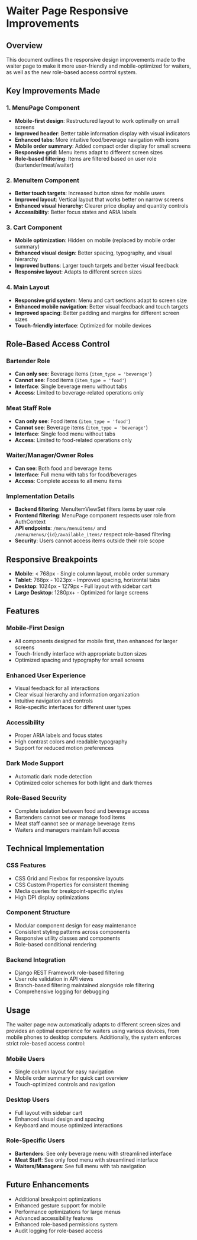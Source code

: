 # Waiter Page Responsive Improvements

## Overview
This document outlines the responsive design improvements made to the waiter page to make it more user-friendly and mobile-optimized for waiters, as well as the new role-based access control system.

## Key Improvements Made

### 1. MenuPage Component
- **Mobile-first design**: Restructured layout to work optimally on small screens
- **Improved header**: Better table information display with visual indicators
- **Enhanced tabs**: More intuitive food/beverage navigation with icons
- **Mobile order summary**: Added compact order display for small screens
- **Responsive grid**: Menu items adapt to different screen sizes
- **Role-based filtering**: Items are filtered based on user role (bartender/meat/waiter)

### 2. MenuItem Component
- **Better touch targets**: Increased button sizes for mobile users
- **Improved layout**: Vertical layout that works better on narrow screens
- **Enhanced visual hierarchy**: Clearer price display and quantity controls
- **Accessibility**: Better focus states and ARIA labels

### 3. Cart Component
- **Mobile optimization**: Hidden on mobile (replaced by mobile order summary)
- **Enhanced visual design**: Better spacing, typography, and visual hierarchy
- **Improved buttons**: Larger touch targets and better visual feedback
- **Responsive layout**: Adapts to different screen sizes

### 4. Main Layout
- **Responsive grid system**: Menu and cart sections adapt to screen size
- **Enhanced mobile navigation**: Better visual feedback and touch targets
- **Improved spacing**: Better padding and margins for different screen sizes
- **Touch-friendly interface**: Optimized for mobile devices

## Role-Based Access Control

### **Bartender Role**
- **Can only see**: Beverage items (`item_type = 'beverage'`)
- **Cannot see**: Food items (`item_type = 'food'`)
- **Interface**: Single beverage menu without tabs
- **Access**: Limited to beverage-related operations only

### **Meat Staff Role**
- **Can only see**: Food items (`item_type = 'food'`)
- **Cannot see**: Beverage items (`item_type = 'beverage'`)
- **Interface**: Single food menu without tabs
- **Access**: Limited to food-related operations only

### **Waiter/Manager/Owner Roles**
- **Can see**: Both food and beverage items
- **Interface**: Full menu with tabs for food/beverages
- **Access**: Complete access to all menu items

### **Implementation Details**
- **Backend filtering**: MenuItemViewSet filters items by user role
- **Frontend filtering**: MenuPage component respects user role from AuthContext
- **API endpoints**: `/menu/menuitems/` and `/menu/menus/{id}/available_items/` respect role-based filtering
- **Security**: Users cannot access items outside their role scope

## Responsive Breakpoints

- **Mobile**: < 768px - Single column layout, mobile order summary
- **Tablet**: 768px - 1023px - Improved spacing, horizontal tabs
- **Desktop**: 1024px - 1279px - Full layout with sidebar cart
- **Large Desktop**: 1280px+ - Optimized for large screens

## Features

### Mobile-First Design
- All components designed for mobile first, then enhanced for larger screens
- Touch-friendly interface with appropriate button sizes
- Optimized spacing and typography for small screens

### Enhanced User Experience
- Visual feedback for all interactions
- Clear visual hierarchy and information organization
- Intuitive navigation and controls
- Role-specific interfaces for different user types

### Accessibility
- Proper ARIA labels and focus states
- High contrast colors and readable typography
- Support for reduced motion preferences

### Dark Mode Support
- Automatic dark mode detection
- Optimized color schemes for both light and dark themes

### Role-Based Security
- Complete isolation between food and beverage access
- Bartenders cannot see or manage food items
- Meat staff cannot see or manage beverage items
- Waiters and managers maintain full access

## Technical Implementation

### CSS Features
- CSS Grid and Flexbox for responsive layouts
- CSS Custom Properties for consistent theming
- Media queries for breakpoint-specific styles
- High DPI display optimizations

### Component Structure
- Modular component design for easy maintenance
- Consistent styling patterns across components
- Responsive utility classes and components
- Role-based conditional rendering

### Backend Integration
- Django REST Framework role-based filtering
- User role validation in API views
- Branch-based filtering maintained alongside role filtering
- Comprehensive logging for debugging

## Usage

The waiter page now automatically adapts to different screen sizes and provides an optimal experience for waiters using various devices, from mobile phones to desktop computers. Additionally, the system enforces strict role-based access control:

### Mobile Users
- Single column layout for easy navigation
- Mobile order summary for quick cart overview
- Touch-optimized controls and navigation

### Desktop Users
- Full layout with sidebar cart
- Enhanced visual design and spacing
- Keyboard and mouse optimized interactions

### Role-Specific Users
- **Bartenders**: See only beverage menu with streamlined interface
- **Meat Staff**: See only food menu with streamlined interface
- **Waiters/Managers**: See full menu with tab navigation

## Future Enhancements

- Additional breakpoint optimizations
- Enhanced gesture support for mobile
- Performance optimizations for large menus
- Advanced accessibility features
- Enhanced role-based permissions system
- Audit logging for role-based access
